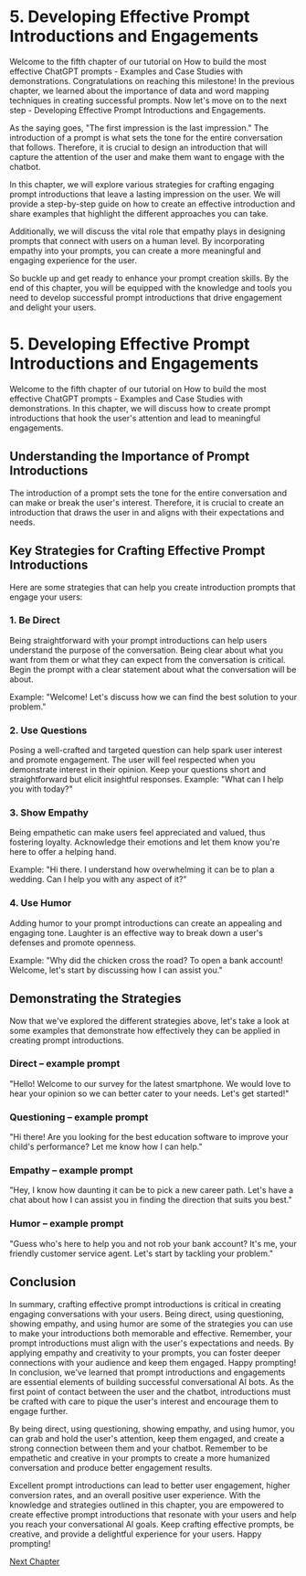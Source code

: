 # 5. Developing Effective Prompt Introductions and Engagements

Welcome to the fifth chapter of our tutorial on How to build the most effective ChatGPT prompts - Examples and Case Studies with demonstrations. Congratulations on reaching this milestone! In the previous chapter, we learned about the importance of data and word mapping techniques in creating successful prompts. Now let's move on to the next step - Developing Effective Prompt Introductions and Engagements.

As the saying goes, "The first impression is the last impression." The introduction of a prompt is what sets the tone for the entire conversation that follows. Therefore, it is crucial to design an introduction that will capture the attention of the user and make them want to engage with the chatbot.

In this chapter, we will explore various strategies for crafting engaging prompt introductions that leave a lasting impression on the user. We will provide a step-by-step guide on how to create an effective introduction and share examples that highlight the different approaches you can take.

Additionally, we will discuss the vital role that empathy plays in designing prompts that connect with users on a human level. By incorporating empathy into your prompts, you can create a more meaningful and engaging experience for the user.

So buckle up and get ready to enhance your prompt creation skills. By the end of this chapter, you will be equipped with the knowledge and tools you need to develop successful prompt introductions that drive engagement and delight your users.
# 5. Developing Effective Prompt Introductions and Engagements

Welcome to the fifth chapter of our tutorial on How to build the most effective ChatGPT prompts - Examples and Case Studies with demonstrations. In this chapter, we will discuss how to create prompt introductions that hook the user's attention and lead to meaningful engagements. 

## Understanding the Importance of Prompt Introductions

The introduction of a prompt sets the tone for the entire conversation and can make or break the user's interest. Therefore, it is crucial to create an introduction that draws the user in and aligns with their expectations and needs. 

## Key Strategies for Crafting Effective Prompt Introductions

Here are some strategies that can help you create introduction prompts that engage your users:

### 1. Be Direct

Being straightforward with your prompt introductions can help users understand the purpose of the conversation. Being clear about what you want from them or what they can expect from the conversation is critical. Begin the prompt with a clear statement about what the conversation will be about.

Example: "Welcome! Let's discuss how we can find the best solution to your problem."

### 2. Use Questions

Posing a well-crafted and targeted question can help spark user interest and promote engagement. The user will feel respected when you demonstrate interest in their opinion. Keep your questions short and straightforward but elicit insightful responses.
Example: "What can I help you with today?"

### 3. Show Empathy 

Being empathetic can make users feel appreciated and valued, thus fostering loyalty. Acknowledge their emotions and let them know you're here to offer a helping hand.

Example: "Hi there. I understand how overwhelming it can be to plan a wedding. Can I help you with any aspect of it?"

### 4. Use Humor 

Adding humor to your prompt introductions can create an appealing and engaging tone. Laughter is an effective way to break down a user's defenses and promote openness.

Example: "Why did the chicken cross the road? To open a bank account! Welcome, let's start by discussing how I can assist you."

## Demonstrating the Strategies

Now that we've explored the different strategies above, let's take a look at some examples that demonstrate how effectively they can be applied in creating prompt introductions.

### Direct – example prompt

"Hello! Welcome to our survey for the latest smartphone. We would love to hear your opinion so we can better cater to your needs. Let's get started!"

### Questioning – example prompt

"Hi there! Are you looking for the best education software to improve your child's performance? Let me know how I can help."

### Empathy – example prompt

"Hey, I know how daunting it can be to pick a new career path. Let's have a chat about how I can assist you in finding the direction that suits you best."

### Humor – example prompt

"Guess who's here to help you and not rob your bank account? It's me, your friendly customer service agent. Let's start by tackling your problem."

## Conclusion

In summary, crafting effective prompt introductions is critical in creating engaging conversations with your users. Being direct, using questioning, showing empathy, and using humor are some of the strategies you can use to make your introductions both memorable and effective. Remember, your prompt introductions must align with the user's expectations and needs. By applying empathy and creativity to your prompts, you can foster deeper connections with your audience and keep them engaged. Happy prompting!
In conclusion, we've learned that prompt introductions and engagements are essential elements of building successful conversational AI bots. As the first point of contact between the user and the chatbot, introductions must be crafted with care to pique the user's interest and encourage them to engage further. 

By being direct, using questioning, showing empathy, and using humor, you can grab and hold the user's attention, keep them engaged, and create a strong connection between them and your chatbot. Remember to be empathetic and creative in your prompts to create a more humanized conversation and produce better engagement results. 

Excellent prompt introductions can lead to better user engagement, higher conversion rates, and an overall positive user experience. With the knowledge and strategies outlined in this chapter, you are empowered to create effective prompt introductions that resonate with your users and help you reach your conversational AI goals. Keep crafting effective prompts, be creative, and provide a delightful experience for your users. Happy prompting!


[Next Chapter](06_Chapter06.md)